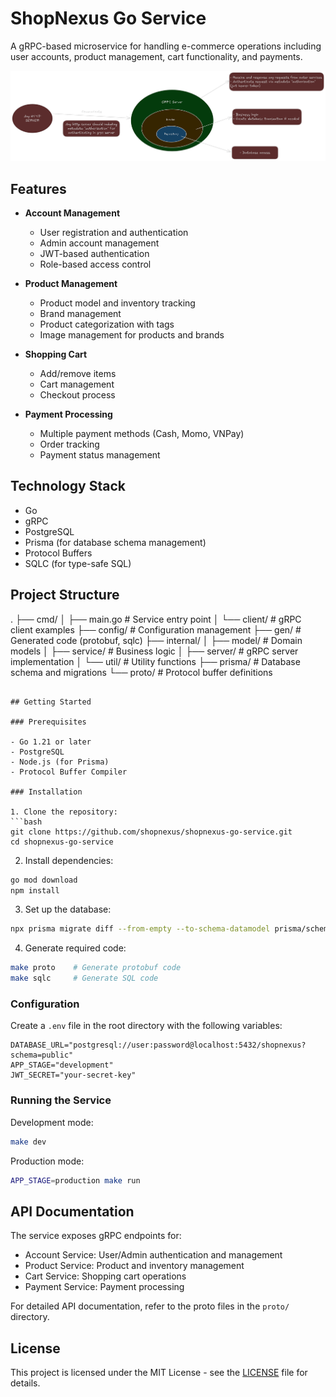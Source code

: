 # ShopNexus Go Service

A gRPC-based microservice for handling e-commerce operations including user accounts, product management, cart functionality, and payments.

![Flow](https://raw.githubusercontent.com/shopnexus/shopnexus-go-service/refs/heads/main/flow.png)

## Features

- **Account Management**
  - User registration and authentication
  - Admin account management
  - JWT-based authentication
  - Role-based access control

- **Product Management**
  - Product model and inventory tracking
  - Brand management
  - Product categorization with tags
  - Image management for products and brands

- **Shopping Cart**
  - Add/remove items
  - Cart management
  - Checkout process

- **Payment Processing**
  - Multiple payment methods (Cash, Momo, VNPay)
  - Order tracking
  - Payment status management

## Technology Stack

- Go
- gRPC
- PostgreSQL
- Prisma (for database schema management)
- Protocol Buffers
- SQLC (for type-safe SQL)

## Project Structure

.
├── cmd/
│ ├── main.go # Service entry point
│ └── client/ # gRPC client examples
├── config/ # Configuration management
├── gen/ # Generated code (protobuf, sqlc)
├── internal/
│ ├── model/ # Domain models
│ ├── service/ # Business logic
│ ├── server/ # gRPC server implementation
│ └── util/ # Utility functions
├── prisma/ # Database schema and migrations
└── proto/ # Protocol buffer definitions

```

## Getting Started

### Prerequisites

- Go 1.21 or later
- PostgreSQL
- Node.js (for Prisma)
- Protocol Buffer Compiler

### Installation

1. Clone the repository:
```bash
git clone https://github.com/shopnexus/shopnexus-go-service.git
cd shopnexus-go-service
```

2. Install dependencies:

```bash
go mod download
npm install
```

3. Set up the database:

```bash
npx prisma migrate diff --from-empty --to-schema-datamodel prisma/schema.prisma --script > prisma/migrations/0_init/migration.sql
```

4. Generate required code:

```bash
make proto    # Generate protobuf code
make sqlc     # Generate SQL code
```

### Configuration

Create a `.env` file in the root directory with the following variables:

```env
DATABASE_URL="postgresql://user:password@localhost:5432/shopnexus?schema=public"
APP_STAGE="development"
JWT_SECRET="your-secret-key"
```

### Running the Service

Development mode:

```bash
make dev
```

Production mode:

```bash
APP_STAGE=production make run
```

## API Documentation

The service exposes gRPC endpoints for:

- Account Service: User/Admin authentication and management
- Product Service: Product and inventory management
- Cart Service: Shopping cart operations
- Payment Service: Payment processing

For detailed API documentation, refer to the proto files in the `proto/` directory.

## License

This project is licensed under the MIT License - see the [LICENSE](LICENSE) file for details.
